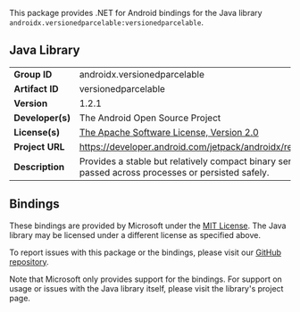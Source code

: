 This package provides .NET for Android bindings for the Java library `androidx.versionedparcelable:versionedparcelable`.

## Java Library

| | |
|-|-|
| **Group ID** | androidx.versionedparcelable |
| **Artifact ID** | versionedparcelable |
| **Version** | 1.2.1 |
| **Developer(s)** | The Android Open Source Project |
| **License(s)** | [The Apache Software License, Version 2.0](http://www.apache.org/licenses/LICENSE-2.0.txt) |
| **Project URL** | https://developer.android.com/jetpack/androidx/releases/versionedparcelable#1.2.1 |
| **Description** | Provides a stable but relatively compact binary serialization format that can be passed across processes or persisted safely. |

## Bindings

These bindings are provided by Microsoft under the [MIT License](https://opensource.org/licenses/MIT). The Java
library may be licensed under a different license as specified above.

To report issues with this package or the bindings, please visit our [GitHub repository](https://aka.ms/android-libraries).

Note that Microsoft only provides support for the bindings. For support on
usage or issues with the Java library itself, please visit the library's project page.
